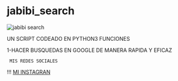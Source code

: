 # jabibi_search 
![jabibi search](https://user-images.githubusercontent.com/101432325/159126603-2ec24703-41a6-411c-9f17-3f6a37635293.PNG)

UN SCRIPT CODEADO EN PYTHON3 
FUNCIONES

1-HACER BUSQUEDAS EN GOOGLE 
DE MANERA RAPIDA Y EFICAZ 

``` MIS REDES SOCIALES```

!!! [MI INSTAGRAN](https://www.instagram.com/jabibipr/)
